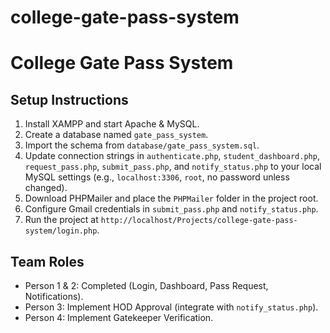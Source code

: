 # college-gate-pass-system
# College Gate Pass System

## Setup Instructions
1. Install XAMPP and start Apache & MySQL.
2. Create a database named `gate_pass_system`.
3. Import the schema from `database/gate_pass_system.sql`.
4. Update connection strings in `authenticate.php`, `student_dashboard.php`, `request_pass.php`, `submit_pass.php`, and `notify_status.php` to your local MySQL settings (e.g., `localhost:3306`, `root`, no password unless changed).
5. Download PHPMailer and place the `PHPMailer` folder in the project root.
6. Configure Gmail credentials in `submit_pass.php` and `notify_status.php`.
7. Run the project at `http://localhost/Projects/college-gate-pass-system/login.php`.

## Team Roles
- Person 1 & 2: Completed (Login, Dashboard, Pass Request, Notifications).
- Person 3: Implement HOD Approval (integrate with `notify_status.php`).
- Person 4: Implement Gatekeeper Verification.

